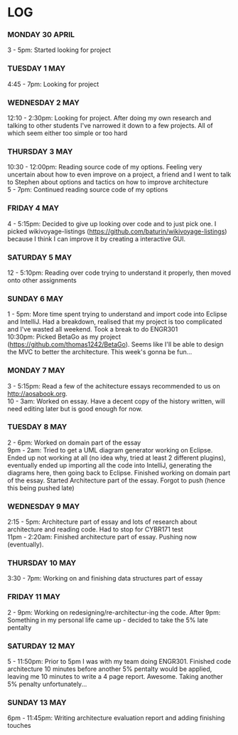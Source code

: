 # LOG


### MONDAY 30 APRIL
3 - 5pm: Started looking for project


### TUESDAY 1 MAY
4:45 - 7pm: Looking for project


### WEDNESDAY 2 MAY 
12:10 - 2:30pm: Looking for project. After doing my own research and talking to other students I've narrowed it down to a few projects. All of which seem either too simple or too hard


### THURSDAY 3 MAY
10:30 - 12:00pm: Reading source code of my options. Feeling very uncertain about how to even improve on a project, a friend and I went to talk to Stephen about options and tactics on how to improve architecture  
5 - 7pm: Continued reading source code of my options


### FRIDAY 4 MAY 
4 - 5:15pm: Decided to give up looking over code and to just pick one. I picked wikivoyage-listings (https://github.com/baturin/wikivoyage-listings) because I think I can improve it by creating a interactive GUI.


### SATURDAY 5 MAY 
12 - 5:10pm: Reading over code trying to understand it properly, then moved onto other assignments


### SUNDAY 6 MAY 
1 - 5pm: More time spent trying to understand and import code into Eclipse and IntelliJ. Had a breakdown, realised that my project is too complicated and I've wasted all weekend. Took a break to do ENGR301  
10:30pm: Picked BetaGo as my project (https://github.com/thomas1242/BetaGo). Seems like I'll be able to design the MVC to better the architecture. This week's gonna be fun...


### MONDAY 7 MAY 
3 - 5:15pm: Read a few of the achitecture essays recommended to us on http://aosabook.org.  
10 - 3am: Worked on essay. Have a decent copy of the history written, will need editing later but is good enough for now.


### TUESDAY 8 MAY
2 - 6pm: Worked on domain part of the essay  
9pm - 2am: Tried to get a UML diagram generator working on Eclipse. Ended up not working at all (no idea why, tried at least 2 different plugins), eventually ended up importing all the code into IntelliJ, generating the diagrams here, then going back to Eclipse. Finished working on domain part of the essay. Started Architecture part of the essay. Forgot to push (hence this being pushed late)


### WEDNESDAY 9 MAY
2:15 - 5pm: Architecture part of essay and lots of research about architecture and reading code. Had to stop for CYBR171 test  
11pm - 2:20am: Finished architecture part of essay. Pushing now (eventually).


### THURSDAY 10 MAY
3:30 - 7pm: Working on and finishing data structures part of essay


### FRIDAY 11 MAY
2 - 9pm: Working on redesigning/re-architectur-ing the code.
After 9pm: Something in my personal life came up - decided to take the 5% late pentalty


### SATURDAY 12 MAY
5 - 11:50pm: Prior to 5pm I was with my team doing ENGR301. Finished code architecture 10 minutes before another 5% pentalty would be applied, leaving me 10 minutes to write a 4 page report. Awesome. Taking another 5% penalty unfortunately...


### SUNDAY 13 MAY
6pm - 11:45pm: Writing architecture evaluation report and adding finishing touches